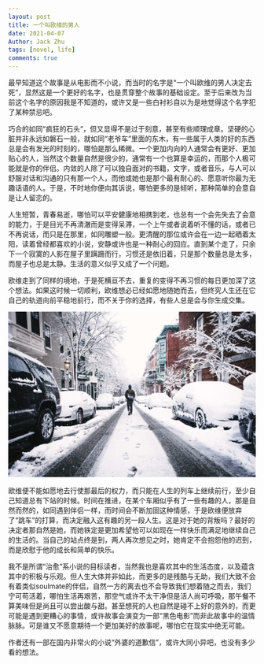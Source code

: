 ```yaml
---
layout: post
title: 一个叫欧维的男人
date: 2021-04-07
Author: Jack Zhu
tags: [novel, life]
comments: true
---
```


最早知道这个故事是从电影而不小说，而当时的名字是“一个叫欧维的男人决定去死”，显然这是一个更好的名字，也是贯穿整个故事的基础设定。至于后来改为当前这个名字的原因我是不知道的，或许又是一些白衬衫自以为是地觉得这个名字犯了某种禁忌吧。

巧合的如同“疯狂的石头“，但又显得不是过于刻意，甚至有些顺理成章。坚硬的心脏并非永远如磐石一般，就如同“老爷车”里面的东木，有一些属于人类的好的东西总是会有发光的时刻的，哪怕是那么稀微。一个更加内向的人通常会有更好、更加贴心的人，当然这个数量自然是很少的，通常有一个也算是幸运的，而那个人极可能就是你的伴侣。内敛的人除了可以独自面对的书籍，文字，或者音乐，与人可以舒服对话和沟通的只有那一个人，而他或她也是那个最有耐心的、愿意听你最为无趣话语的人。于是，不时地你便向其诉说，哪怕更多的是倾听，那种简单的会意自是让人留恋的。

人生短暂，青春易逝，哪怕可以平安健康地相携到老，也总有一个会先失去了会意的能力，于是目光不再清澈而是变得呆滞，一个上午或者说着听不懂的话，或者已不再说话，而只是在那里，如同雕塑一般。更清醒的那位或许会在一边一起晒着太阳，读着曾经都喜欢的小说，安静或许也是一种耐心的回应。直到某个走了，只余下一个寂寞的人影在屋子里蹒跚而行，习惯还是依旧着，只是那个数量总是太多，而屋子也总是太静。生活的意义似乎又成了一个问题。

欧维走到了同样的境地，于是死横亘不去，重复的变得不再习惯的每日更加深了这个想法。如果这时候一切顺利，欧维想必已经如愿地随她而去，但终究人生还在它自己的轨道向前平稳地前行，而不关于你的选择，有些人总是会与你生成交集。

![neighborhood](../assets/images/neighborhood.png)

欧维便不能如愿地去行使那最后的权力，而只能在人生的列车上继续前行，至少自己知道总有下站的时候。时间在推进，在某个车厢似乎有了一些有趣的人，那是自然而然的，如同遇到伴侣一样，而时间会不断加固这种情感，于是欧维便放弃了“跳车”的打算，而决定融入这有趣的另一段人生。这是对于她的背叛吗？最好的决定者那自然是她，而她铁定是更加希望他可以如现在一样快乐而满足地继续自己的生活的。当自己的站点终是到，两人再次想见之时，她肯定不会抱怨他的迟到，而是欣慰于他的成长和简单的快乐。

我不是所谓“治愈”系小说的目标读者，当然我也是喜欢其中的生活态度，以及蕴含其中的积极与乐观。但人生大体并非如此，而更多的是残酷与无助，我们大致不会有着类似soulmate的伴侣，自然一方的离去也不会导致我们想着随之而去，我们宁可苟活着，哪怕生活再艰苦，那空气或许不太干净但是活人尚可呼吸，那午餐不算美味但是尚且可以尝出酸与甜。甚至想死的人也自然是碰不上好的意外的，而更可能是遇到更糟心的事情，或许故事会演变为一部“黑色电影”而非此故事中的温情脉脉。可是谁又不愿意期待一个更加美好的故事呢，哪怕它在现实中绝无可能。

作者还有一部在国内非常火的小说“外婆的道歉信”，或许大同小异吧，也没有多少看的想法。
